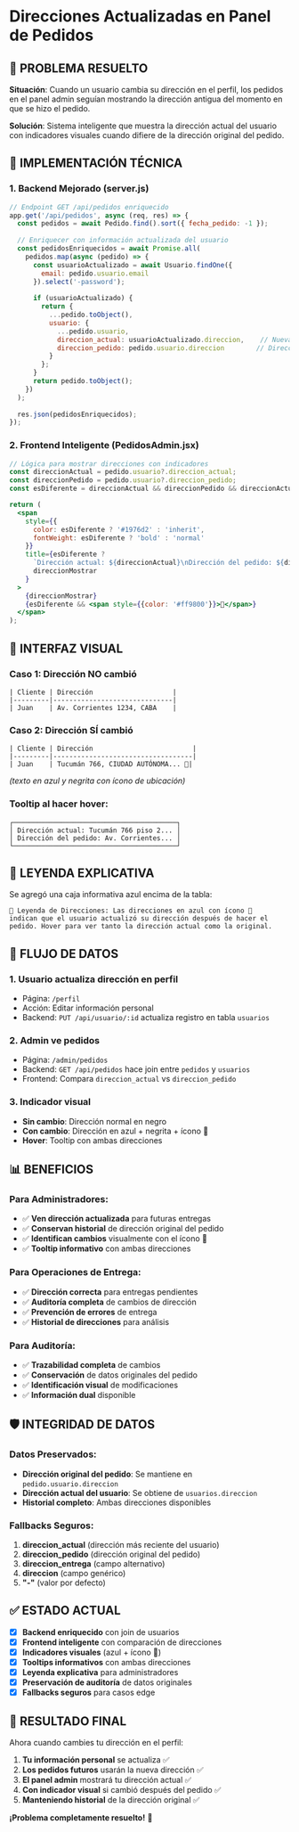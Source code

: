 # Direcciones Actualizadas en Panel de Pedidos

## 🎯 PROBLEMA RESUELTO

**Situación**: Cuando un usuario cambia su dirección en el perfil, los pedidos en el panel admin seguían mostrando la dirección antigua del momento en que se hizo el pedido.

**Solución**: Sistema inteligente que muestra la dirección actual del usuario con indicadores visuales cuando difiere de la dirección original del pedido.

## 🔧 IMPLEMENTACIÓN TÉCNICA

### **1. Backend Mejorado (server.js)**
```javascript
// Endpoint GET /api/pedidos enriquecido
app.get('/api/pedidos', async (req, res) => {
  const pedidos = await Pedido.find().sort({ fecha_pedido: -1 });
  
  // Enriquecer con información actualizada del usuario
  const pedidosEnriquecidos = await Promise.all(
    pedidos.map(async (pedido) => {
      const usuarioActualizado = await Usuario.findOne({ 
        email: pedido.usuario.email 
      }).select('-password');
      
      if (usuarioActualizado) {
        return {
          ...pedido.toObject(),
          usuario: {
            ...pedido.usuario,
            direccion_actual: usuarioActualizado.direccion,    // Nueva dirección
            direccion_pedido: pedido.usuario.direccion        // Dirección original
          }
        };
      }
      return pedido.toObject();
    })
  );
  
  res.json(pedidosEnriquecidos);
});
```

### **2. Frontend Inteligente (PedidosAdmin.jsx)**
```jsx
// Lógica para mostrar direcciones con indicadores
const direccionActual = pedido.usuario?.direccion_actual;
const direccionPedido = pedido.usuario?.direccion_pedido;
const esDiferente = direccionActual && direccionPedido && direccionActual !== direccionPedido;

return (
  <span 
    style={{
      color: esDiferente ? '#1976d2' : 'inherit',
      fontWeight: esDiferente ? 'bold' : 'normal'
    }}
    title={esDiferente ? 
      `Dirección actual: ${direccionActual}\nDirección del pedido: ${direccionPedido}` : 
      direccionMostrar
    }
  >
    {direccionMostrar}
    {esDiferente && <span style={{color: '#ff9800'}}>📍</span>}
  </span>
);
```

## 📱 INTERFAZ VISUAL

### **Caso 1: Dirección NO cambió**
```
| Cliente | Dirección                    |
|---------|------------------------------|
| Juan    | Av. Corrientes 1234, CABA    |
```

### **Caso 2: Dirección SÍ cambió**
```
| Cliente | Dirección                         |
|---------|-----------------------------------|
| Juan    | Tucumán 766, CIUDAD AUTÓNOMA... 📍|
```
*(texto en azul y negrita con ícono de ubicación)*

### **Tooltip al hacer hover:**
```
┌─────────────────────────────────────────┐
│ Dirección actual: Tucumán 766 piso 2... │
│ Dirección del pedido: Av. Corrientes... │
└─────────────────────────────────────────┘
```

## 🎨 LEYENDA EXPLICATIVA

Se agregó una caja informativa azul encima de la tabla:
```
📍 Leyenda de Direcciones: Las direcciones en azul con ícono 📍 
indican que el usuario actualizó su dirección después de hacer el 
pedido. Hover para ver tanto la dirección actual como la original.
```

## 🔄 FLUJO DE DATOS

### **1. Usuario actualiza dirección en perfil**
- Página: `/perfil` 
- Acción: Editar información personal
- Backend: `PUT /api/usuario/:id` actualiza registro en tabla `usuarios`

### **2. Admin ve pedidos**
- Página: `/admin/pedidos`
- Backend: `GET /api/pedidos` hace join entre `pedidos` y `usuarios`
- Frontend: Compara `direccion_actual` vs `direccion_pedido`

### **3. Indicador visual**
- **Sin cambio**: Dirección normal en negro
- **Con cambio**: Dirección en azul + negrita + ícono 📍
- **Hover**: Tooltip con ambas direcciones

## 📊 BENEFICIOS

### **Para Administradores:**
- ✅ **Ven dirección actualizada** para futuras entregas
- ✅ **Conservan historial** de dirección original del pedido
- ✅ **Identifican cambios** visualmente con el ícono 📍
- ✅ **Tooltip informativo** con ambas direcciones

### **Para Operaciones de Entrega:**
- ✅ **Dirección correcta** para entregas pendientes
- ✅ **Auditoría completa** de cambios de dirección
- ✅ **Prevención de errores** de entrega
- ✅ **Historial de direcciones** para análisis

### **Para Auditoría:**
- ✅ **Trazabilidad completa** de cambios
- ✅ **Conservación** de datos originales del pedido
- ✅ **Identificación visual** de modificaciones
- ✅ **Información dual** disponible

## 🛡️ INTEGRIDAD DE DATOS

### **Datos Preservados:**
- **Dirección original del pedido**: Se mantiene en `pedido.usuario.direccion`
- **Dirección actual del usuario**: Se obtiene de `usuarios.direccion`
- **Historial completo**: Ambas direcciones disponibles

### **Fallbacks Seguros:**
1. **direccion_actual** (dirección más reciente del usuario)
2. **direccion_pedido** (dirección original del pedido)
3. **direccion_entrega** (campo alternativo)
4. **direccion** (campo genérico)
5. **"-"** (valor por defecto)

## ✅ ESTADO ACTUAL

- [x] **Backend enriquecido** con join de usuarios
- [x] **Frontend inteligente** con comparación de direcciones
- [x] **Indicadores visuales** (azul + ícono 📍)
- [x] **Tooltips informativos** con ambas direcciones
- [x] **Leyenda explicativa** para administradores
- [x] **Preservación de auditoría** de datos originales
- [x] **Fallbacks seguros** para casos edge

## 🚀 RESULTADO FINAL

Ahora cuando cambies tu dirección en el perfil:

1. **Tu información personal** se actualiza ✅
2. **Los pedidos futuros** usarán la nueva dirección ✅
3. **El panel admin** mostrará tu dirección actual ✅
4. **Con indicador visual** si cambió después del pedido ✅
5. **Manteniendo historial** de la dirección original ✅

**¡Problema completamente resuelto!** 🎉

